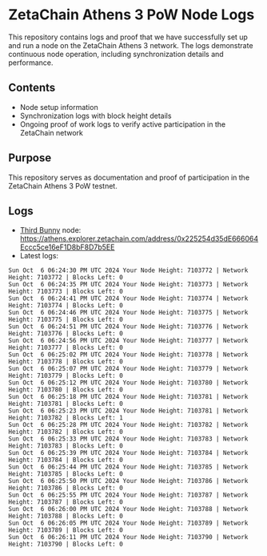 # ZetaChain Athens 3 PoW Node Logs
This repository contains logs and proof that we have successfully set up and run a node on the ZetaChain Athens 3 network. The logs demonstrate continuous node operation, including synchronization details and performance.

## Contents
- Node setup information
- Synchronization logs with block height details
- Ongoing proof of work logs to verify active participation in the ZetaChain network

## Purpose
This repository serves as documentation and proof of participation in the ZetaChain Athens 3 PoW testnet.

## Logs

- [Third Bunny](https://thirdbunny.xyz/) node: https://athens.explorer.zetachain.com/address/0x225254d35dE666064Eccc5ce16eF1D8bF8D7b5EE
- Latest logs:
```
Sun Oct  6 06:24:30 PM UTC 2024 Your Node Height: 7103772 | Network Height: 7103772 | Blocks Left: 0
Sun Oct  6 06:24:35 PM UTC 2024 Your Node Height: 7103773 | Network Height: 7103773 | Blocks Left: 0
Sun Oct  6 06:24:41 PM UTC 2024 Your Node Height: 7103774 | Network Height: 7103774 | Blocks Left: 0
Sun Oct  6 06:24:46 PM UTC 2024 Your Node Height: 7103775 | Network Height: 7103775 | Blocks Left: 0
Sun Oct  6 06:24:51 PM UTC 2024 Your Node Height: 7103776 | Network Height: 7103776 | Blocks Left: 0
Sun Oct  6 06:24:56 PM UTC 2024 Your Node Height: 7103777 | Network Height: 7103777 | Blocks Left: 0
Sun Oct  6 06:25:02 PM UTC 2024 Your Node Height: 7103778 | Network Height: 7103778 | Blocks Left: 0
Sun Oct  6 06:25:07 PM UTC 2024 Your Node Height: 7103779 | Network Height: 7103779 | Blocks Left: 0
Sun Oct  6 06:25:12 PM UTC 2024 Your Node Height: 7103780 | Network Height: 7103780 | Blocks Left: 0
Sun Oct  6 06:25:18 PM UTC 2024 Your Node Height: 7103781 | Network Height: 7103781 | Blocks Left: 0
Sun Oct  6 06:25:23 PM UTC 2024 Your Node Height: 7103781 | Network Height: 7103782 | Blocks Left: 1
Sun Oct  6 06:25:28 PM UTC 2024 Your Node Height: 7103782 | Network Height: 7103782 | Blocks Left: 0
Sun Oct  6 06:25:33 PM UTC 2024 Your Node Height: 7103783 | Network Height: 7103783 | Blocks Left: 0
Sun Oct  6 06:25:39 PM UTC 2024 Your Node Height: 7103784 | Network Height: 7103784 | Blocks Left: 0
Sun Oct  6 06:25:44 PM UTC 2024 Your Node Height: 7103785 | Network Height: 7103785 | Blocks Left: 0
Sun Oct  6 06:25:50 PM UTC 2024 Your Node Height: 7103786 | Network Height: 7103786 | Blocks Left: 0
Sun Oct  6 06:25:55 PM UTC 2024 Your Node Height: 7103787 | Network Height: 7103787 | Blocks Left: 0
Sun Oct  6 06:26:00 PM UTC 2024 Your Node Height: 7103788 | Network Height: 7103788 | Blocks Left: 0
Sun Oct  6 06:26:05 PM UTC 2024 Your Node Height: 7103789 | Network Height: 7103789 | Blocks Left: 0
Sun Oct  6 06:26:11 PM UTC 2024 Your Node Height: 7103790 | Network Height: 7103790 | Blocks Left: 0
```
